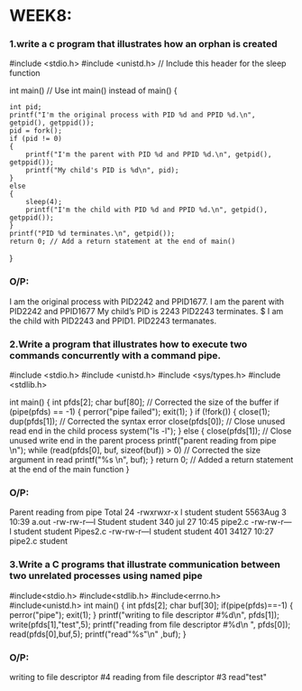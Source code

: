 # WEEK8:
### 1.write a c program that illustrates how an orphan is created
#include <stdio.h>
#include <unistd.h> // Include this header for the sleep function

int main() // Use int main() instead of main()
{

    int pid;
    printf("I'm the original process with PID %d and PPID %d.\n", getpid(), getppid());
    pid = fork();
    if (pid != 0)
    {
        printf("I'm the parent with PID %d and PPID %d.\n", getpid(), getppid());
        printf("My child's PID is %d\n", pid);
    }
    else
    {
        sleep(4);
        printf("I'm the child with PID %d and PPID %d.\n", getpid(), getppid());
    }
    printf("PID %d terminates.\n", getpid());
    return 0; // Add a return statement at the end of main()
}
### O/P: 
I am the original process with PID2242 and PPID1677.
I am the parent with PID2242 and PPID1677
My child’s PID is 2243
PID2243 terminates.
$  I am the child with PID2243 and PPID1.
PID2243 termanates.
### 2.Write  a program  that illustrates how to execute two commands concurrently with a command pipe.
#include <stdio.h>
#include <unistd.h>
#include <sys/types.h>
#include <stdlib.h>

int main()
{
    int pfds[2];
    char buf[80];  // Corrected the size of the buffer
    if (pipe(pfds) == -1)
    {
        perror("pipe failed");
        exit(1);
    }
    if (!fork())
    {
        close(1);
        dup(pfds[1]);  // Corrected the syntax error
        close(pfds[0]);  // Close unused read end in the child process
        system("ls -l");
    }
    else
    {
        close(pfds[1]);  // Close unused write end in the parent process
        printf("parent reading from pipe \n");
        while (read(pfds[0], buf, sizeof(buf)) > 0)  // Corrected the size argument in read
            printf("%s \n", buf);
    }
    return 0;  // Added a return statement at the end of the main function
}
### O/P: 
Parent reading from pipe
Total 24
-rwxrwxr-x l student student 5563Aug 3 10:39 a.out
-rw-rw-r—l
Student student 340 jul 27 10:45 pipe2.c
-rw-rw-r—l student student
Pipes2.c
-rw-rw-r—l student student 401 34127 10:27 pipe2.c
student
### 3.Write a C programs that illustrate communication between two unrelated processes using named pipe
#include<stdio.h>
#include<stdlib.h>
#include<errno.h>
#include<unistd.h>
int main()
{
int pfds[2];
char buf[30];
if(pipe(pfds)==-1)
{
perror("pipe");
exit(1);
}
printf("writing to file descriptor #%d\n", pfds[1]);
write(pfds[1],"test",5);
printf("reading from file descriptor #%d\n ", pfds[0]);
read(pfds[0],buf,5);
printf("read\"%s\"\n" ,buf);
}
### O/P: 
writing to file descriptor #4
reading from file descriptor #3
read"test"
